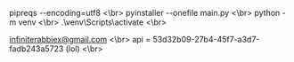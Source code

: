pipreqs --encoding=utf8
<\br>
pyinstaller --onefile main.py
<\br>
python -m venv 
<\br>
.\venv\Scripts\activate
<\br>

infiniterabbiex@gmail.com
<\br>
api = 53d32b09-27b4-45f7-a3d7-fadb243a5723 (lol)
<\br>
